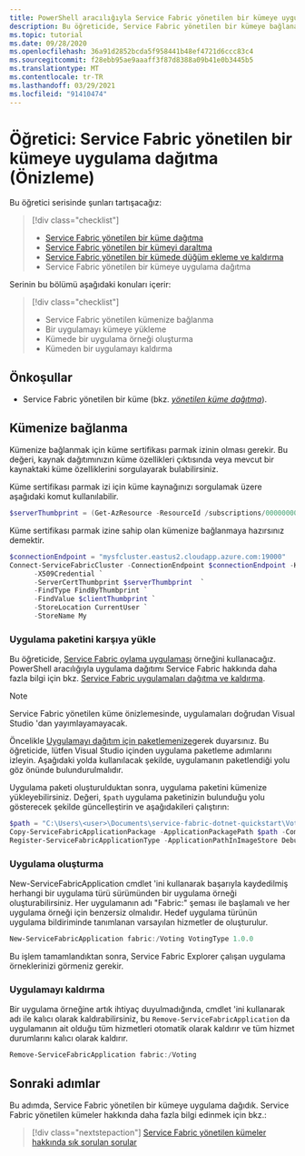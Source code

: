 ```yaml
---
title: PowerShell aracılığıyla Service Fabric yönetilen bir kümeye uygulama dağıtma (Önizleme)
description: Bu öğreticide, Service Fabric yönetilen bir kümeye bağlanacak ve PowerShell aracılığıyla bir uygulama dağıtacaksınız.
ms.topic: tutorial
ms.date: 09/28/2020
ms.openlocfilehash: 36a91d2852bcda5f958441b48ef4721d6ccc83c4
ms.sourcegitcommit: f28ebb95ae9aaaff3f87d8388a09b41e0b3445b5
ms.translationtype: MT
ms.contentlocale: tr-TR
ms.lasthandoff: 03/29/2021
ms.locfileid: "91410474"
---
```

# <a name="tutorial-deploy-an-app-to-a-service-fabric-managed-cluster-preview"></a>Öğretici: Service Fabric yönetilen bir kümeye uygulama dağıtma (Önizleme)

Bu öğretici serisinde şunları tartışacağız:

> [!div class="checklist"]
> * [Service Fabric yönetilen bir küme dağıtma](tutorial-managed-cluster-deploy.md)
> * [Service Fabric yönetilen bir kümeyi daraltma](tutorial-managed-cluster-scale.md)
> * [Service Fabric yönetilen bir kümede düğüm ekleme ve kaldırma](tutorial-managed-cluster-add-remove-node-type.md)
> * Service Fabric yönetilen bir kümeye uygulama dağıtma

Serinin bu bölümü aşağıdaki konuları içerir:

> [!div class="checklist"]
> * Service Fabric yönetilen kümenize bağlanma
> * Bir uygulamayı kümeye yükleme
> * Kümede bir uygulama örneği oluşturma
> * Kümeden bir uygulamayı kaldırma

## <a name="prerequisites"></a>Önkoşullar

* Service Fabric yönetilen bir küme (bkz. [*yönetilen küme dağıtma*](tutorial-managed-cluster-deploy.md)).

## <a name="connect-to-your-cluster"></a>Kümenize bağlanma

Kümenize bağlanmak için küme sertifikası parmak izinin olması gerekir. Bu değeri, kaynak dağıtımınızın küme özellikleri çıktısında veya mevcut bir kaynaktaki küme özelliklerini sorgulayarak bulabilirsiniz.

Küme sertifikası parmak izi için küme kaynağınızı sorgulamak üzere aşağıdaki komut kullanılabilir.

```powershell
$serverThumbprint = (Get-AzResource -ResourceId /subscriptions/00000000-0000-0000-0000-000000000000/resourceGroups/myResourceGroup/providers/Microsoft.ServiceFabric/managedclusters/mysfcluster).Properties.clusterCertificateThumbprint
```

Küme sertifikası parmak izine sahip olan kümenize bağlanmaya hazırsınız demektir.

```powershell
$connectionEndpoint = "mysfcluster.eastus2.cloudapp.azure.com:19000"
Connect-ServiceFabricCluster -ConnectionEndpoint $connectionEndpoint -KeepAliveIntervalInSec 10 `
      -X509Credential `
      -ServerCertThumbprint $serverThumbprint  `
      -FindType FindByThumbprint `
      -FindValue $clientThumbprint `
      -StoreLocation CurrentUser `
      -StoreName My

```

### <a name="upload-an-application-package"></a>Uygulama paketini karşıya yükle

Bu öğreticide, [Service Fabric oylama uygulaması](https://github.com/Azure-Samples/service-fabric-dotnet-quickstart/tree/voting-sample-no-reverse-proxy) örneğini kullanacağız. PowerShell aracılığıyla uygulama dağıtımı Service Fabric hakkında daha fazla bilgi için bkz. [Service Fabric uygulamaları dağıtma ve kaldırma](service-fabric-deploy-remove-applications.md).

> [!NOTE]
> Service Fabric yönetilen küme önizlemesinde, uygulamaları doğrudan Visual Studio 'dan yayımlayamayacak.

Öncelikle [Uygulamayı dağıtım için paketlemenize](service-fabric-package-apps.md)gerek duyarsınız. Bu öğreticide, lütfen Visual Studio içinden uygulama paketleme adımlarını izleyin. Aşağıdaki yolda kullanılacak şekilde, uygulamanın paketlendiği yolu göz önünde bulundurulmalıdır.

Uygulama paketi oluşturulduktan sonra, uygulama paketini kümenize yükleyebilirsiniz. Değeri, `$path` uygulama paketinizin bulunduğu yolu gösterecek şekilde güncelleştirin ve aşağıdakileri çalıştırın:

```powershell
$path = "C:\Users\<user>\Documents\service-fabric-dotnet-quickstart\Voting\pkg\Debug"
Copy-ServiceFabricApplicationPackage -ApplicationPackagePath $path -CompressPackage
Register-ServiceFabricApplicationType -ApplicationPathInImageStore Debug
```

### <a name="create-an-application"></a>Uygulama oluşturma

New-ServiceFabricApplication cmdlet 'ini kullanarak başarıyla kaydedilmiş herhangi bir uygulama türü sürümünden bir uygulama örneği oluşturabilirsiniz. Her uygulamanın adı "Fabric:" şeması ile başlamalı ve her uygulama örneği için benzersiz olmalıdır. Hedef uygulama türünün uygulama bildiriminde tanımlanan varsayılan hizmetler de oluşturulur.

```powershell
New-ServiceFabricApplication fabric:/Voting VotingType 1.0.0
```

Bu işlem tamamlandıktan sonra, Service Fabric Explorer çalışan uygulama örneklerinizi görmeniz gerekir.

### <a name="remove-an-application"></a>Uygulamayı kaldırma

Bir uygulama örneğine artık ihtiyaç duyulmadığında, cmdlet 'ini kullanarak adı ile kalıcı olarak kaldırabilirsiniz, bu `Remove-ServiceFabricApplication` da uygulamanın ait olduğu tüm hizmetleri otomatik olarak kaldırır ve tüm hizmet durumlarını kalıcı olarak kaldırır.

```powershell
Remove-ServiceFabricApplication fabric:/Voting
```

## <a name="next-steps"></a>Sonraki adımlar

Bu adımda, Service Fabric yönetilen bir kümeye uygulama dağıdık. Service Fabric yönetilen kümeler hakkında daha fazla bilgi edinmek için bkz.:

> [!div class="nextstepaction"]
> [Service Fabric yönetilen kümeler hakkında sık sorulan sorular](faq-managed-cluster.md)
